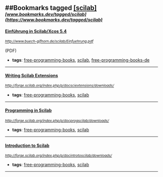 ##Bookmarks tagged [[scilab]](https://www.bookmarks.dev?q=[scilab])
_<sup><sup>[www.bookmarks.dev/tagged/scilab](https://www.bookmarks.dev/tagged/scilab)</sup></sup>_
---
#### [Einführung in Scilab/Xcos 5.4](http://www.buech-gifhorn.de/scilab/Einfuehrung.pdf)
_<sup>http://www.buech-gifhorn.de/scilab/Einfuehrung.pdf</sup>_

(PDF)
* **tags**: [free-programming-books](../tagged/free-programming-books.md), [scilab](../tagged/scilab.md), [free-programming-books-de](../tagged/free-programming-books-de.md)
---
#### [Writing Scilab Extensions](http://forge.scilab.org/index.php/p/docsciextensions/downloads/)
_<sup>http://forge.scilab.org/index.php/p/docsciextensions/downloads/</sup>_

* **tags**: [free-programming-books](../tagged/free-programming-books.md), [scilab](../tagged/scilab.md)
---
#### [Programming in Scilab](http://forge.scilab.org/index.php/p/docprogscilab/downloads/)
_<sup>http://forge.scilab.org/index.php/p/docprogscilab/downloads/</sup>_

* **tags**: [free-programming-books](../tagged/free-programming-books.md), [scilab](../tagged/scilab.md)
---
#### [Introduction to Scilab](http://forge.scilab.org/index.php/p/docintrotoscilab/downloads/)
_<sup>http://forge.scilab.org/index.php/p/docintrotoscilab/downloads/</sup>_

* **tags**: [free-programming-books](../tagged/free-programming-books.md), [scilab](../tagged/scilab.md)
---
